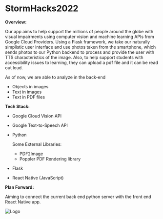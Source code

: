 # StormHacks2022

**Overview:**

Our app aims to help support the millions of people around the globe with visual impairments using computer vision and machine learning APIs from Google Cloud Providers. Using a Flask framework, we take our naturally simplistic user interface and use photos taken from the smartphone, which sends photos to our Python backend to process and provide the user with TTS characteristics of the image. Also, to help support students with accessibility issues to learning, they can upload a pdf file and it can be read out loud.  


As of now, we are able to analyze in the back-end
- Objects in images
- Text in images
- Text in PDF files

**Tech Stack:**

- Google Cloud Vision API
- Google Text-to-Speech API
- Python

    Some External Libraries:
    - PDF2Image
    - Poppler PDF Rendering library

- Flask
- React Native (JavaScript)

**Plan Forward:**

Aiming to connect the current back end python server with the front end React Native app.

![Logo](/images/ReactAppLogo.png)
